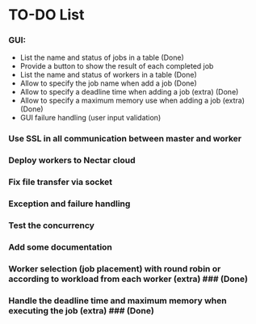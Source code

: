 # TO-DO List #
### GUI: ###
* List the name and status of jobs in a table (Done)
* Provide a button to show the result of each completed job
* List the name and status of workers in a table (Done)
* Allow to specify the job name when add a job (Done)
* Allow to specify a deadline time when adding a job (extra) (Done)
* Allow to specify a maximum memory use when adding a job (extra) (Done)
* GUI failure handling (user input validation)
### Use SSL in all communication between master and worker ###
### Deploy workers to Nectar cloud ###
### Fix file transfer via socket ###
### Exception and failure handling ###
### Test the concurrency ###
### Add some documentation ###
### Worker selection (job placement) with round robin or according to workload from each worker (extra) ### (Done)
### Handle the deadline time and maximum memory when executing the job (extra) ### (Done)